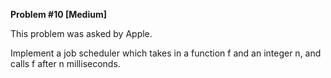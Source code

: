 **Problem #10 [Medium]**

This problem was asked by Apple.

Implement a job scheduler which takes in a function f and an integer n, and calls f after n milliseconds.
